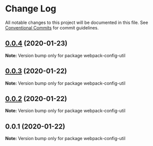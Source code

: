 # Change Log

All notable changes to this project will be documented in this file.
See [Conventional Commits](https://conventionalcommits.org) for commit guidelines.

## [0.0.4](https://github.com/elmpp/peartree/compare/webpack-config-util@0.0.3...webpack-config-util@0.0.4) (2020-01-23)

**Note:** Version bump only for package webpack-config-util





## [0.0.3](https://github.com/elmpp/peartree/compare/webpack-config-util@0.0.2...webpack-config-util@0.0.3) (2020-01-22)

**Note:** Version bump only for package webpack-config-util





## [0.0.2](https://github.com/elmpp/peartree/compare/webpack-config-util@0.0.1...webpack-config-util@0.0.2) (2020-01-22)

**Note:** Version bump only for package webpack-config-util





## 0.0.1 (2020-01-22)

**Note:** Version bump only for package webpack-config-util
